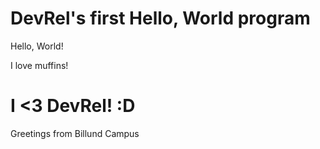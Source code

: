 # DevRel's first Hello, World program

Hello, World!

I love muffins!

# I <3 DevRel! :D

Greetings from Billund Campus